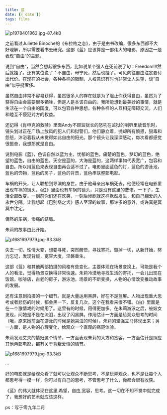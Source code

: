 ```yaml
---
title: 蓝
date: {{ date }}
tags: films
---
```


![p1978401962.jpg-87.4kB][1]

之前看过Juliette Binoche的《布拉格之恋》，由于是由书改编，很多东西都不大好理解，所以需要看书去研究。这部《蓝》应该算是一部伟大的电影，原因之一是表现“自由“的主题。

说到”自由“，当然会想起很多东西，比如说某个强人在死前说了句：Freedom!!!然后就挂了。还有某位说了：不自由，毋宁死，然后也挂了。可见向往自由注定要付出代价。在现在的社会，各种各样的限制，人权意识有时也非常让人失望，谈“自由”似乎挺奢侈。

虽然自由非常不容易获得，虽然很多人的存在就是为了阻止你获得自由，虽然为了获得自由会需要很多牺牲，但是人是本该自由的。我所能想到最美妙的事情，就是生活在一个自由的国度，可以包容各种思想，各种各样的人互相无障碍交流，人们和睦互不侵犯对方的权益。


<!-- more -->

还记得《肖申克的救赎》里面Andy不顾监狱长的怒吼在监狱的喇叭里放音乐时，镜头划过正在广场上放风的犯人们和狱警们，他们静立着，抛却所有愤懑，狠毒和怨怒，沐浴着我从未觉得如此自由的阳光。那个镜头让我深深感动，每次看都感觉很振奋，我想那就是自由。

说到电影《蓝》，色调自然以蓝为主，忧郁的蓝色，痛楚的蓝色，梦幻的蓝色，绝望的蓝色，自由的蓝色。天空是蓝的，大海是蓝的，这两样事物代表宽广，包容和自由。所以用蓝色来表现自由再合适不过了。电影里面蓝色的灯，蓝色的游泳池，蓝色的饰物，蓝色的房子，蓝色的背景，蓝色串联整部电影。



车祸的开头，让人联想到导演的身世，由于他母亲出车祸死去，他便经常在电影里出现车祸的镜头，《红》里面也有车祸的镜头，只是没有这里的悲惨。一下子，生活全部改变。一刻前你们还在欢笑，一刻后惨剧就这样默然发生，和自己相爱的人永世分隔。让我想起《巴别塔之犬》感人至深的故事，那许多的意外，或许真是冥冥中注定。

偶然的车祸，惨痛的结局。



朱莉的故事由此开始。

![p1681697979.jpg-93.3kB][2]

失去一切，性情大变，想要寻死，突然醒悟，寻找寄托，毁掉一切，从新开始，努力忘记，发现背叛，宽容大度，涅磐重生。

这部《蓝》和其他两部拍摄的风格有些变化，主要体现在场景变换上，可能是我个人的看法，觉得场景变换得非常快速。朱莉冷漠地寻找生活的寄托，一会儿出现在饭馆，咖啡店，古老的房子，游泳池，场景的不断变换，人物的心情改变推动故事的发展。


还有注意到拍摄的一个细节。就是大量运用黑屏，好在不是蓝屏。人物出现重大思考或者悲伤的时候，都会黑一下，反复几次。这个在我看来很不错。《白》里面是在一个激情戏的时候用了。这里有的时候，用得更加多。在朱莉游泳之后，被妓女发现，问她是不是在流泪，出现了闪黑屏。作用估计一方面是给观众思考的时间（哦，原来她前面在游泳的时候是她哭泣的时候），朱莉的坚强立马体现出来；另一方面，是人物的心理变化，给观众一个直观的痛楚体验。

朱莉发现丈夫的情妇这个情节，一方面表现朱莉的大方和宽容，一方面估计是照应其他两部电影，都有关于背叛爱情的情节。

![p1681697979.jpg-93.3kB][3]

...

好的电影就是给观众看了就可以让观众不断思考，不是玩弄观众，也不是让每个人都思考得一模一样，你可以有自己的思考，不管思考了什么，你都会很有收获。

《蓝》的伟大就体现在这里,希望，自由,宽容，思考。这一切在不知不觉中就完成了，我想好的艺术就应该这样。


  [1]: http://static.zybuluo.com/spikett/paoaczoib6rxymdeu1ct5ee2/p1978401962.jpg
  [2]: http://static.zybuluo.com/spikett/kjhfq747psjsn6vkwaim0asa/p1681697979.jpg
  [3]: http://static.zybuluo.com/spikett/umsha3qat91qqr4fovvkgvfo/p1681697979.jpg


ps：写于零九年二月